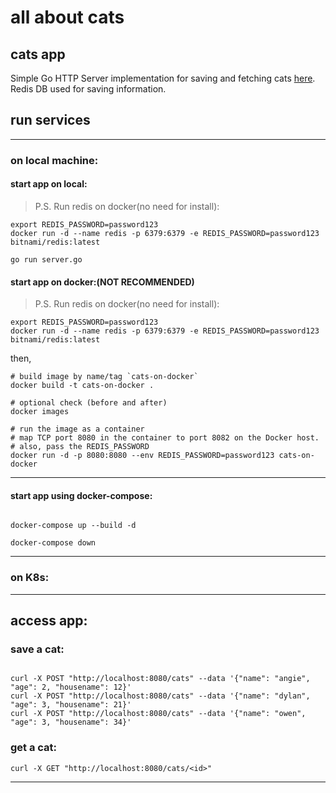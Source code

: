 # all about cats

## cats app

Simple Go HTTP Server implementation for saving and fetching cats [here](server.go).
Redis DB used for saving information.

## run services

---

### on local machine:

#### start app on local:

> P.S. Run redis on docker(no need for install):

```shell
export REDIS_PASSWORD=password123
docker run -d --name redis -p 6379:6379 -e REDIS_PASSWORD=password123 bitnami/redis:latest
```

```shell
go run server.go
```

#### start app on docker:(NOT RECOMMENDED)

> P.S. Run redis on docker(no need for install):

```shell
export REDIS_PASSWORD=password123
docker run -d --name redis -p 6379:6379 -e REDIS_PASSWORD=password123 bitnami/redis:latest
```

then,

```shell
# build image by name/tag `cats-on-docker`
docker build -t cats-on-docker .

# optional check (before and after)
docker images

# run the image as a container
# map TCP port 8080 in the container to port 8082 on the Docker host.
# also, pass the REDIS_PASSWORD
docker run -d -p 8080:8080 --env REDIS_PASSWORD=password123 cats-on-docker

```

---

#### start app using docker-compose:

```shell

docker-compose up --build -d

docker-compose down

```

---

### on K8s: <TODO>

---

## access app:

### save a cat:

```shell

curl -X POST "http://localhost:8080/cats" --data '{"name": "angie", "age": 2, "housename": 12}'
curl -X POST "http://localhost:8080/cats" --data '{"name": "dylan", "age": 3, "housename": 21}'
curl -X POST "http://localhost:8080/cats" --data '{"name": "owen", "age": 3, "housename": 34}'

```

### get a cat:

```shell
curl -X GET "http://localhost:8080/cats/<id>"
```

---

